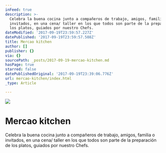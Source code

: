 ```yaml
---
inFeed: true
description: >-
  Celebra la buena cocina junto a compañeros de trabajo, amigos, familia o
  invitados, en una cena/ taller en los que todos son parte de la preparación de
  los platos, guiados por nuestro Chefs.
dateModified: '2017-09-19T23:59:57.227Z'
datePublished: '2017-09-19T23:59:57.508Z'
title: Mercao kitchen
author: []
publisher: {}
via: {}
sourcePath: _posts/2017-09-19-mercao-kitchen.md
hasPage: true
starred: false
datePublishedOriginal: '2017-09-19T23:39:06.776Z'
url: mercao-kitchen/index.html
_type: Article

---
```

![](https://the-grid-user-content.s3-us-west-2.amazonaws.com/c0773762-8eeb-44cf-ac78-a4e91622b9cb.jpg)

# Mercao kitchen

Celebra la buena cocina junto a compañeros de trabajo, amigos, familia o invitados, en una cena/ taller en los que todos son parte de la preparación de los platos, guiados por nuestro Chefs.